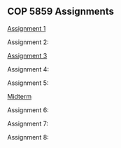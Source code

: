 ## COP 5859 Assignments

[Assignment 1](Assignment1)

Assignment 2:

[Assignment 3](Assignment3)

Assignment 4:

Assignment 5:

[Midterm](Midterm)

Assignment 6:

Assignment 7:

Assignment 8:
